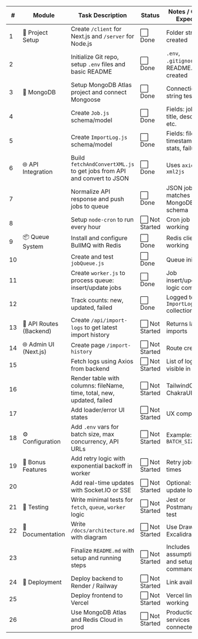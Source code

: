 | #  | Module                  | Task Description                                                       | Status        | Notes / Output Expected                      |
| -- | ----------------------- | ---------------------------------------------------------------------- | ------------- | -------------------------------------------- |
| 1  | 📁 Project Setup        | Create `/client` for Next.js and `/server` for Node.js                 | ⬜ Done | Folder structure created                     |
| 2  |                         | Initialize Git repo, setup `.env` files and basic README               | ⬜ Done | `.env`, `.gitignore`, README.md created      |
| 3  | 🧠 MongoDB              | Setup MongoDB Atlas project and connect Mongoose                       | ⬜ Done | Connection string tested                     |
| 4  |                         | Create `Job.js` schema/model                                           | ⬜ Done | Fields: jobId, title, description, etc.      |
| 5  |                         | Create `ImportLog.js` schema/model                                     | ⬜ Done | Fields: fileName, timestamp, stats, failures |
| 6  | 🌐 API Integration      | Build `fetchAndConvertXML.js` to get jobs from API and convert to JSON | ⬜ Done | Uses `axios` + `xml2js`                      |
| 7  |                         | Normalize API response and push jobs to queue                          | ⬜ Done | JSON job format matches MongoDB schema       |
| 8  |                         | Setup `node-cron` to run every hour                                    | ⬜ Not Started | Cron job working                             |
| 9  | 📦 Queue System         | Install and configure BullMQ with Redis                                | ⬜ Done | Redis client working                         |
| 10 |                         | Create and test `jobQueue.js`                                          | ⬜ Done | Queue initialized                            |
| 11 |                         | Create `worker.js` to process queue: insert/update jobs                | ⬜ Done | Job insert/update logic complete             |
| 12 |                         | Track counts: new, updated, failed                                     | ⬜ Done | Logged to `ImportLog` collection             |
| 13 | 🧪 API Routes (Backend) | Create `/api/import-logs` to get latest import history                 | ⬜ Not Started | Returns last 20 imports                      |
| 14 | 🌐 Admin UI (Next.js)   | Create page `/import-history`                                          | ⬜ Not Started | Route created                                |
| 15 |                         | Fetch logs using Axios from backend                                    | ⬜ Not Started | List of logs visible in UI                   |
| 16 |                         | Render table with columns: fileName, time, total, new, updated, failed | ⬜ Not Started | TailwindCSS or ChakraUI used                 |
| 17 |                         | Add loader/error UI states                                             | ⬜ Not Started | UX completed                                 |
| 18 | ⚙️ Configuration        | Add `.env` vars for batch size, max concurrency, API URLs              | ⬜ Not Started | Example: `BATCH_SIZE=50`                     |
| 19 | 🚀 Bonus Features       | Add retry logic with exponential backoff in worker                     | ⬜ Not Started | Retry jobs 3 times                           |
| 20 |                         | Add real-time updates with Socket.IO or SSE                            | ⬜ Not Started | Optional: Live update logs                   |
| 21 | 🧪 Testing              | Write minimal tests for `fetch`, `queue`, `worker` logic               | ⬜ Not Started | Jest or Postman/manual test                  |
| 22 | 📄 Documentation        | Write `/docs/architecture.md` with diagram                             | ⬜ Not Started | Use Draw\.io or Excalidraw                   |
| 23 |                         | Finalize `README.md` with setup and running steps                      | ⬜ Not Started | Includes assumptions and setup commands      |
| 24 | 🚢 Deployment           | Deploy backend to Render / Railway                                     | ⬜ Not Started | Link available                               |
| 25 |                         | Deploy frontend to Vercel                                              | ⬜ Not Started | Vercel link working                          |
| 26 |                         | Use MongoDB Atlas and Redis Cloud in prod                              | ⬜ Not Started | Production services connected                |

